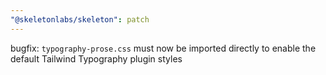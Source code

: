 ```yaml
---
"@skeletonlabs/skeleton": patch
---
```


bugfix: `typography-prose.css` must now be imported directly to enable the default Tailwind Typography plugin styles
